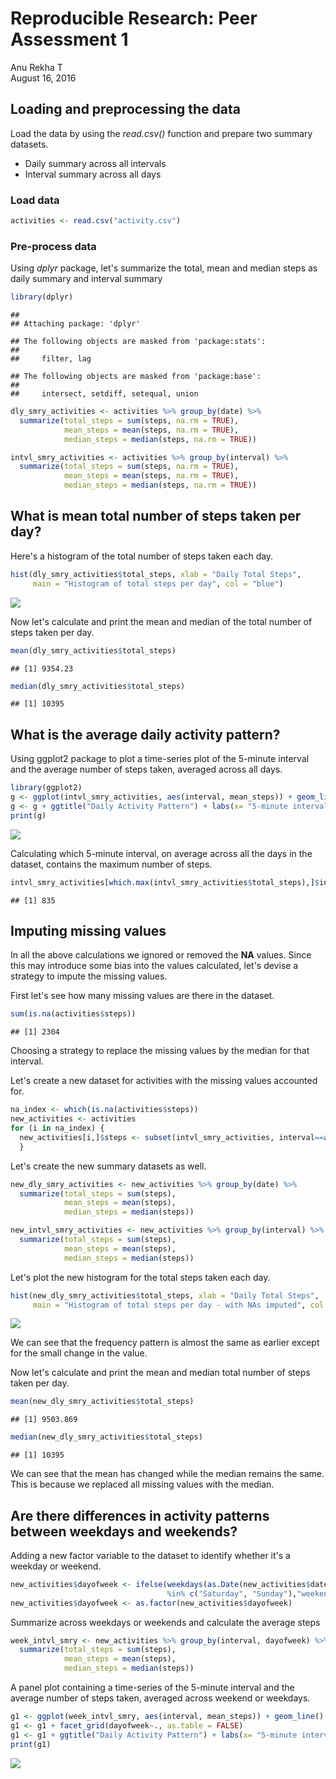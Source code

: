 # Reproducible Research: Peer Assessment 1
Anu Rekha T  
August 16, 2016  



## Loading and preprocessing the data
Load the data by using the *read.csv()* function and prepare two summary datasets. 
  
  * Daily summary across all intervals &nbsp;
  * Interval summary across all days

### Load data

```r
activities <- read.csv("activity.csv")
```

### Pre-process data
Using *dplyr* package, let's summarize the total, mean and median steps as daily summary and interval summary


```r
library(dplyr)
```

```
## 
## Attaching package: 'dplyr'
```

```
## The following objects are masked from 'package:stats':
## 
##     filter, lag
```

```
## The following objects are masked from 'package:base':
## 
##     intersect, setdiff, setequal, union
```

```r
dly_smry_activities <- activities %>% group_by(date) %>% 
  summarize(total_steps = sum(steps, na.rm = TRUE),
            mean_steps = mean(steps, na.rm = TRUE),
            median_steps = median(steps, na.rm = TRUE))

intvl_smry_activities <- activities %>% group_by(interval) %>% 
  summarize(total_steps = sum(steps, na.rm = TRUE), 
            mean_steps = mean(steps, na.rm = TRUE),
            median_steps = median(steps, na.rm = TRUE))
```


## What is mean total number of steps taken per day?
Here's a histogram of the total number of steps taken each day.


```r
hist(dly_smry_activities$total_steps, xlab = "Daily Total Steps", 
     main = "Histogram of total steps per day", col = "blue")
```

![](PA1_template_files/figure-html/unnamed-chunk-3-1.png)<!-- -->

Now let's calculate and print the mean and median of the total number of steps taken per day.


```r
mean(dly_smry_activities$total_steps)
```

```
## [1] 9354.23
```

```r
median(dly_smry_activities$total_steps)
```

```
## [1] 10395
```

## What is the average daily activity pattern?

Using ggplot2 package to plot a time-series plot of the 5-minute interval and the average number of steps taken, averaged across all days. 



```r
library(ggplot2)
g <- ggplot(intvl_smry_activities, aes(interval, mean_steps)) + geom_line()
g <- g + ggtitle("Daily Activity Pattern") + labs(x= "5-minute interval", y= "Average steps across all days")
print(g)
```

![](PA1_template_files/figure-html/unnamed-chunk-5-1.png)<!-- -->

Calculating which 5-minute interval, on average across all the days in the dataset, contains the maximum number of steps.


```r
intvl_smry_activities[which.max(intvl_smry_activities$total_steps),]$interval
```

```
## [1] 835
```

## Imputing missing values

In all the above calculations we ignored or removed the **NA** values. Since this may introduce some bias into the values calculated, let's devise a strategy to impute the missing values. 

First let's see how many missing values are there in the dataset.


```r
sum(is.na(activities$steps))
```

```
## [1] 2304
```

Choosing a strategy to replace the missing values by the median for that interval. 

Let's create a new dataset for activities with the missing values accounted for. 


```r
na_index <- which(is.na(activities$steps))
new_activities <- activities
for (i in na_index) {
  new_activities[i,]$steps <- subset(intvl_smry_activities, interval==activities[i,]$interval)$median_steps
  }
```

Let's create the new summary datasets as well. 


```r
new_dly_smry_activities <- new_activities %>% group_by(date) %>% 
  summarize(total_steps = sum(steps),
            mean_steps = mean(steps),
            median_steps = median(steps))

new_intvl_smry_activities <- new_activities %>% group_by(interval) %>% 
  summarize(total_steps = sum(steps), 
            mean_steps = mean(steps),
            median_steps = median(steps))
```

Let's plot the new histogram for the total steps taken each day. 


```r
hist(new_dly_smry_activities$total_steps, xlab = "Daily Total Steps", 
     main = "Histogram of total steps per day - with NAs imputed", col = "blue")
```

![](PA1_template_files/figure-html/unnamed-chunk-10-1.png)<!-- -->

We can see that the frequency pattern is almost the same as earlier except for the small change in the value. 

Now let's calculate and print the mean and median total number of steps taken per day.


```r
mean(new_dly_smry_activities$total_steps)
```

```
## [1] 9503.869
```

```r
median(new_dly_smry_activities$total_steps)
```

```
## [1] 10395
```

We can see that the mean has changed while the median remains the same. This is because we replaced all missing values with the median. 

## Are there differences in activity patterns between weekdays and weekends?

Adding a new factor variable to the dataset to identify whether it's a weekday or weekend.


```r
new_activities$dayofweek <- ifelse(weekdays(as.Date(new_activities$date)) 
                                   %in% c("Saturday", "Sunday"),"weekend", "weekday" )
new_activities$dayofweek <- as.factor(new_activities$dayofweek)
```

Summarize across weekdays or weekends and calculate the average steps


```r
week_intvl_smry <- new_activities %>% group_by(interval, dayofweek) %>%
  summarize(total_steps = sum(steps),
            mean_steps = mean(steps),
            median_steps = median(steps))
```

A panel plot containing a time-series of the 5-minute interval and the average number of steps taken, averaged across weekend or weekdays. 


```r
g1 <- ggplot(week_intvl_smry, aes(interval, mean_steps)) + geom_line()
g1 <- g1 + facet_grid(dayofweek~., as.table = FALSE)
g1 <- g1 + ggtitle("Daily Activity Pattern") + labs(x= "5-minute interval", y= "Number of steps")
print(g1)
```

![](PA1_template_files/figure-html/unnamed-chunk-14-1.png)<!-- -->

